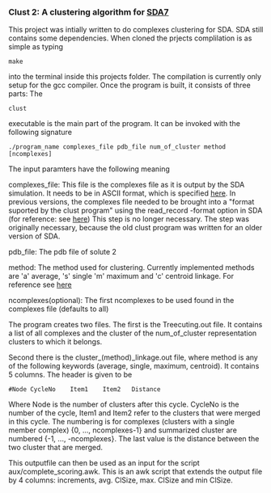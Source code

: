 ### Clust 2: A clustering algorithm for [SDA7](https://mcm.h-its.org/sda/doc/doc_sda7/index.html)

This project was intially written to do complexes clustering for SDA. SDA still contains some dependencies.
When cloned the prjects complilation is as simple as typing 

```
make
```

into the terminal inside this projects folder. The compilation is currently only setup for the gcc compiler. 
Once the program is built, it consists of three parts: The 

```
clust
```
executable is the main part of the program. It can be invoked with the following signature

```
./program_name complexes_file pdb_file num_of_cluster method [ncomplexes]
```

The input paramters have the following meaning

complexes_file: This file is the complexes file as it is output by the SDA simulation. It needs to be in ASCII format, which 
is specified [here](https://mcm.h-its.org/sda/doc/doc_sda7/complexes_file.html). In previous versions, the complexes file needed to be brought into a 
"format suported by the clust program" using the read_record -format option in SDA (for reference: see [here](https://mcm.h-its.org/sda/doc/doc_sda7/tools.html)) 
This step is no longer necessary. The step was originally necessary, because the old clust program was written for an older version of SDA.

pdb_file: The pdb file of solute 2 

method: The method used for clustering. Currently implemented methods are 'a' average, 's' single 'm' maximum and 'c' centroid linkage. For reference see [here](https://en.wikipedia.org/wiki/Hierarchical_clustering)

ncomplexes(optional): The first ncomplexes to be used found in the complexes file (defaults to all)

The program creates two files. The first is the Treecuting.out file. It contains a list of all complexes and the cluster of the num_of_cluster representation clusters to which it belongs.

Second there is the cluster_(method)_linkage.out file, where method is any of the following keywords (average, single, maximum, centroid).
It contains 5 columns. The header is given to be 

```
#Node CycleNo    Item1    Item2   Distance
```

Where Node is the number of clusters after this cycle. CycleNo is the number of the cycle, Item1 and Item2 refer to the clusters that were merged in this cycle.
The numbering is for complexes (clusters with a single member complex) {0, ..., ncomplexes-1} and summarized cluster are numbered {-1, ..., -ncomplexes}. The last 
value is the distance between the two cluster that are merged.


This outputfile can then be used as an input for the script aux/complete_scoring.awk. This is an awk script that extends the output file by 4 columns:
increments, avg. ClSize, max. ClSize and min ClSize.

